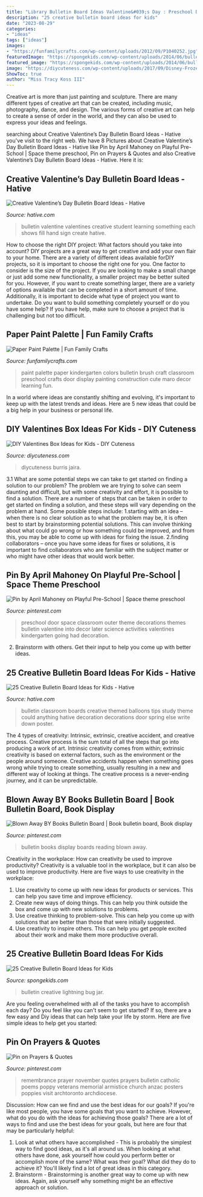```yaml
---
title: "Library Bulletin Board Ideas Valentine&#039;s Day : Preschool Door Space Classroom Outer Theme Decorations Themes Bulletin Valentine Into Decor Later Science Activities Valentines Kindergarten Going Had Decoration"
description: "25 creative bulletin board ideas for kids"
date: "2023-08-29"
categories:
- "ideas"
tags: ["ideas"]
images:
- "https://funfamilycrafts.com/wp-content/uploads/2012/09/P1040252.jpg"
featuredImage: "https://spongekids.com/wp-content/uploads/2014/06/bulletin-board-ideas/3-lightning-bug-jar-bulletin-board.jpg"
featured_image: "https://spongekids.com/wp-content/uploads/2014/06/bulletin-board-ideas/3-lightning-bug-jar-bulletin-board.jpg"
image: "https://diycuteness.com/wp-content/uploads/2017/09/Disney-Frozen-Valentines-Box.jpg"
ShowToc: true
author: "Miss Tracy Koss III"
---
```



Creative art is more than just painting and sculpture. There are many different types of creative art that can be created, including music, photography, dance, and design. The various forms of creative art can help to create a sense of order in the world, and they can also be used to express your ideas and feelings.

	

		
searching about Creative Valentine’s Day Bulletin Board Ideas - Hative you've visit to the right web. We have 8 Pictures about Creative Valentine’s Day Bulletin Board Ideas - Hative like Pin by April Mahoney on Playful Pre-School | Space theme preschool, Pin on Prayers &amp; Quotes and also Creative Valentine’s Day Bulletin Board Ideas - Hative. Here it is:
		
    
## Creative Valentine’s Day Bulletin Board Ideas - Hative

<img loading=lazy src="https://hative.com/wp-content/uploads/2015/01/valentines-day-bulletin-board/1-valentines-day-bulletin-board.jpg" onerror="this.onerror=null;this.src='https://tse3.mm.bing.net/th?id=OIP.YlFGf5SMCKSY4rBqUu092wHaOR&amp;pid=15.1';" alt="Creative Valentine’s Day Bulletin Board Ideas - Hative">

_Source: hative.com_

>bulletin valentine valentines creative student learning something each shows fill hand sign create hative. 

	

How to choose the right DIY project: What factors should you take into account?
DIY projects are a great way to get creative and add your own flair to your home. There are a variety of different ideas available forDIY projects, so it is important to choose the right one for you. One factor to consider is the size of the project. If you are looking to make a small change or just add some new functionality, a smaller project may be better suited for you. However, if you want to create something larger, there are a variety of options available that can be completed in a short amount of time. Additionally, it is important to decide what type of project you want to undertake. Do you want to build something completely yourself or do you have some help? If you have help, make sure to choose a project that is challenging but not too difficult.

    
## Paper Paint Palette | Fun Family Crafts

<img loading=lazy src="https://funfamilycrafts.com/wp-content/uploads/2012/09/P1040252.jpg" onerror="this.onerror=null;this.src='https://tse1.mm.bing.net/th?id=OIP.pF4b0BRDpsInXn0GuhZz6wHaFj&amp;pid=15.1';" alt="Paper Paint Palette | Fun Family Crafts">

_Source: funfamilycrafts.com_

>paint palette paper kindergarten colors bulletin brush craft classroom preschool crafts door display painting construction cute maro decor learning fun. 

	

In a world where ideas are constantly shifting and evolving, it's important to keep up with the latest trends and ideas. Here are 5 new ideas that could be a big help in your business or personal life.

    
## DIY Valentines Box Ideas For Kids - DIY Cuteness

<img loading=lazy src="https://diycuteness.com/wp-content/uploads/2017/09/Disney-Frozen-Valentines-Box.jpg" onerror="this.onerror=null;this.src='https://tse4.mm.bing.net/th?id=OIP.AAkejemIqu7nzFmVbzp9dQHaJ4&amp;pid=15.1';" alt="DIY Valentines Box Ideas for Kids - DIY Cuteness">

_Source: diycuteness.com_

>diycuteness burris jaira. 

	

3.1 What are some potential steps we can take to get started on finding a solution to our problem?
The problem we are trying to solve can seem daunting and difficult, but with some creativity and effort, it is possible to find a solution. There are a number of steps that can be taken in order to get started on finding a solution, and these steps will vary depending on the problem at hand. Some possible steps include: 
1.starting with an idea – when there is no clear solution as to what the problem may be, it is often best to start by brainstorming potential solutions. This can involve thinking about what could go wrong or how something could be improved, and from this, you may be able to come up with ideas for fixing the issue. 
2.finding collaborators – once you have some ideas for fixes or solutions, it is important to find collaborators who are familiar with the subject matter or who might have other ideas that would work better.

    
## Pin By April Mahoney On Playful Pre-School | Space Theme Preschool

<img loading=lazy src="https://i.pinimg.com/originals/ba/f5/bb/baf5bb2f35b66dff22d97db1e48cf82c.jpg" onerror="this.onerror=null;this.src='https://tse4.mm.bing.net/th?id=OIP.PxFVmDVRjnv4M5zybxOICwHaJ4&amp;pid=15.1';" alt="Pin by April Mahoney on Playful Pre-School | Space theme preschool">

_Source: pinterest.com_

>preschool door space classroom outer theme decorations themes bulletin valentine into decor later science activities valentines kindergarten going had decoration. 

	

2. Brainstorm with others. Get their input to help you come up with better ideas.

    
## 25 Creative Bulletin Board Ideas For Kids - Hative

<img loading=lazy src="https://hative.com/wp-content/uploads/2014/06/bulletin-board-ideas/11-up-themed-bulletin-board.jpg" onerror="this.onerror=null;this.src='https://tse3.mm.bing.net/th?id=OIP.ZmbtM2Vqnggj8ThwrTSu2AHaFj&amp;pid=15.1';" alt="25 Creative Bulletin Board Ideas for Kids - Hative">

_Source: hative.com_

>bulletin classroom boards creative themed balloons tips study theme could anything hative decoration decorations door spring else write down poster. 

	

The 4 types of creativity: Intrinsic, extrinsic, creative accident, and creative process.
Creative process is the sum total of all the steps that go into producing a work of art. Intrinsic creativity comes from within; extrinsic creativity is based on external factors, such as the environment or the people around someone. Creative accidents happen when something goes wrong while trying to create something, usually resulting in a new and different way of looking at things. The creative process is a never-ending journey, and it can be unpredictable.

    
## Blown Away BY Books Bulletin Board | Book Bulletin Board, Book Display

<img loading=lazy src="https://i.pinimg.com/736x/bd/17/8b/bd178bb9da22ad0f316499d30e7d67f2--book-bulletin-board-preschool-bulletin.jpg" onerror="this.onerror=null;this.src='https://tse2.mm.bing.net/th?id=OIP.XBapYYzvZJnRtkYY84O08wHaJ3&amp;pid=15.1';" alt="Blown Away BY Books Bulletin Board | Book bulletin board, Book display">

_Source: pinterest.com_

>bulletin books display boards reading blown away. 

	

Creativity in the workplace: How can creativity be used to improve productivity?
Creativity is a valuable tool in the workplace, but it can also be used to improve productivity. Here are five ways to use creativity in the workplace: 
1. Use creativity to come up with new ideas for products or services. This can help you save time and improve efficiency. 
2. Create new ways of doing things. This can help you think outside the box and come up with new solutions to problems. 
3. Use creative thinking to problem-solve. This can help you come up with solutions that are better than those that were initially suggested. 
4. Use creativity to inspire others. This can help you get people excited about their work and make them more productive overall. 

    
## 25 Creative Bulletin Board Ideas For Kids

<img loading=lazy src="https://spongekids.com/wp-content/uploads/2014/06/bulletin-board-ideas/3-lightning-bug-jar-bulletin-board.jpg" onerror="this.onerror=null;this.src='https://tse4.mm.bing.net/th?id=OIP.mvzukYWXKAWcHME_s8BcAwHaJ6&amp;pid=15.1';" alt="25 Creative Bulletin Board Ideas for Kids">

_Source: spongekids.com_

>bulletin creative lightning bug jar. 

	

Are you feeling overwhelmed with all of the tasks you have to accomplish each day? Do you feel like you can't seem to get started? If so, there are a few easy and Diy ideas that can help take your life by storm. Here are five simple ideas to help get you started:

    
## Pin On Prayers &amp; Quotes

<img loading=lazy src="https://i.pinimg.com/736x/1a/d1/d6/1ad1d695a04bb4e72684b2a64d1799f2--remembrance-day-grade-.jpg" onerror="this.onerror=null;this.src='https://tse3.mm.bing.net/th?id=OIP.JlxqgKQo7_TKfc266m_PwAHaHa&amp;pid=15.1';" alt="Pin on Prayers &amp; Quotes">

_Source: pinterest.com_

>remembrance prayer november quotes prayers bulletin catholic poems poppy veterans memorial armistice church anzac posters poppies visit archtoronto archdiocese. 

	

Discussion: How can we find and use the best ideas for our goals?
If you're like most people, you have some goals that you want to achieve. However, what do you do with the ideas for achieving those goals? 
There are a lot of ways to find and use the best ideas for your goals, but here are four that may be particularly helpful: 

1) Look at what others have accomplished - This is probably the simplest way to find good ideas, as it's all around us. When looking at what others have done, ask yourself how could you perform better or accomplish more of the same? What was their goal? What did they do to achieve it? You'll likely find a lot of great ideas in this category. 
2) Brainstorm - Brainstorming is another great way to come up with new ideas. Again, ask yourself why something might be an effective approach or solution.

